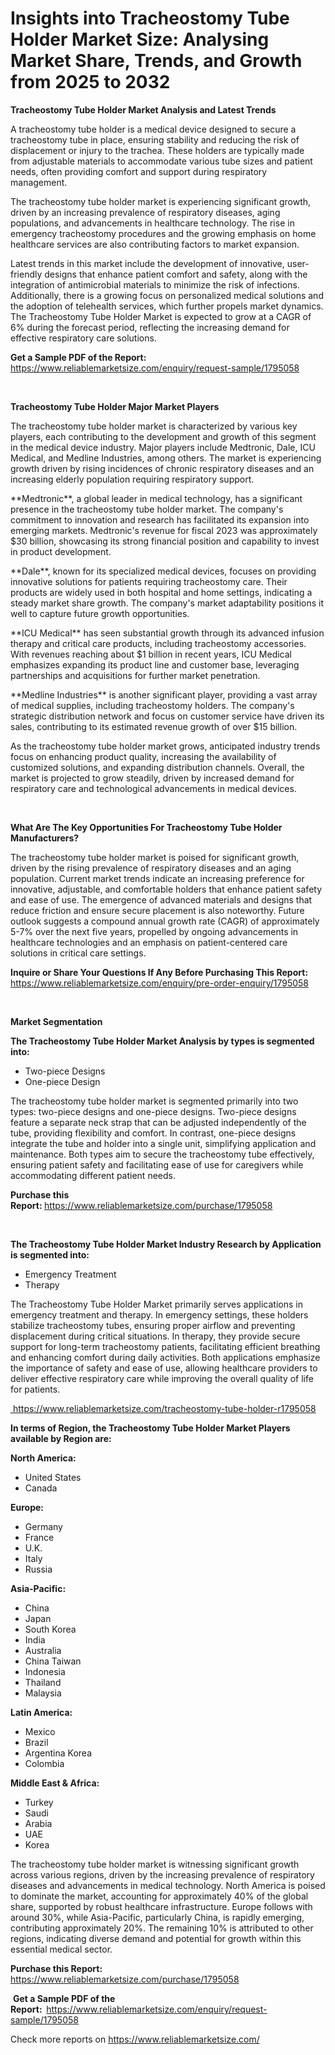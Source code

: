 <p><h1>Insights into Tracheostomy Tube Holder Market Size: Analysing Market Share, Trends, and Growth from 2025 to 2032</h1></p><p><strong>Tracheostomy Tube Holder Market Analysis and Latest Trends</strong></p>
<p><p>A tracheostomy tube holder is a medical device designed to secure a tracheostomy tube in place, ensuring stability and reducing the risk of displacement or injury to the trachea. These holders are typically made from adjustable materials to accommodate various tube sizes and patient needs, often providing comfort and support during respiratory management.</p><p>The tracheostomy tube holder market is experiencing significant growth, driven by an increasing prevalence of respiratory diseases, aging populations, and advancements in healthcare technology. The rise in emergency tracheostomy procedures and the growing emphasis on home healthcare services are also contributing factors to market expansion. </p><p>Latest trends in this market include the development of innovative, user-friendly designs that enhance patient comfort and safety, along with the integration of antimicrobial materials to minimize the risk of infections. Additionally, there is a growing focus on personalized medical solutions and the adoption of telehealth services, which further propels market dynamics. The Tracheostomy Tube Holder Market is expected to grow at a CAGR of 6% during the forecast period, reflecting the increasing demand for effective respiratory care solutions.</p></p>
<p><strong>Get a Sample PDF of the Report:&nbsp;</strong> <a href="https://www.reliablemarketsize.com/enquiry/request-sample/1795058?utm_campaign=2457&utm_medium=2&utm_source=Github&utm_content=ia&utm_term=03032025&utm_id=tracheostomy-tube-holder">https://www.reliablemarketsize.com/enquiry/request-sample/1795058</a></p>
<p>&nbsp;</p>
<p><strong>Tracheostomy Tube Holder Major Market Players</strong></p>
<p><p>The tracheostomy tube holder market is characterized by various key players, each contributing to the development and growth of this segment in the medical device industry. Major players include Medtronic, Dale, ICU Medical, and Medline Industries, among others. The market is experiencing growth driven by rising incidences of chronic respiratory diseases and an increasing elderly population requiring respiratory support.</p><p>**Medtronic**, a global leader in medical technology, has a significant presence in the tracheostomy tube holder market. The company's commitment to innovation and research has facilitated its expansion into emerging markets. Medtronic's revenue for fiscal 2023 was approximately $30 billion, showcasing its strong financial position and capability to invest in product development.</p><p>**Dale**, known for its specialized medical devices, focuses on providing innovative solutions for patients requiring tracheostomy care. Their products are widely used in both hospital and home settings, indicating a steady market share growth. The company's market adaptability positions it well to capture future growth opportunities.</p><p>**ICU Medical** has seen substantial growth through its advanced infusion therapy and critical care products, including tracheostomy accessories. With revenues reaching about $1 billion in recent years, ICU Medical emphasizes expanding its product line and customer base, leveraging partnerships and acquisitions for further market penetration.</p><p>**Medline Industries** is another significant player, providing a vast array of medical supplies, including tracheostomy holders. The company's strategic distribution network and focus on customer service have driven its sales, contributing to its estimated revenue growth of over $15 billion.</p><p>As the tracheostomy tube holder market grows, anticipated industry trends focus on enhancing product quality, increasing the availability of customized solutions, and expanding distribution channels. Overall, the market is projected to grow steadily, driven by increased demand for respiratory care and technological advancements in medical devices.</p></p>
<p>&nbsp;</p>
<p><strong>What Are The Key Opportunities For Tracheostomy Tube Holder Manufacturers?</strong></p>
<p><p>The tracheostomy tube holder market is poised for significant growth, driven by the rising prevalence of respiratory diseases and an aging population. Current market trends indicate an increasing preference for innovative, adjustable, and comfortable holders that enhance patient safety and ease of use. The emergence of advanced materials and designs that reduce friction and ensure secure placement is also noteworthy. Future outlook suggests a compound annual growth rate (CAGR) of approximately 5-7% over the next five years, propelled by ongoing advancements in healthcare technologies and an emphasis on patient-centered care solutions in critical care settings.</p></p>
<p><strong>Inquire or Share Your Questions If Any Before Purchasing This Report:</strong> <a href="https://www.reliablemarketsize.com/enquiry/pre-order-enquiry/1795058?utm_campaign=2457&utm_medium=2&utm_source=Github&utm_content=ia&utm_term=03032025&utm_id=tracheostomy-tube-holder">https://www.reliablemarketsize.com/enquiry/pre-order-enquiry/1795058</a></p>
<p>&nbsp;</p>
<p><strong>Market Segmentation</strong></p>
<p><strong>The Tracheostomy Tube Holder Market Analysis by types is segmented into:</strong></p>
<p><ul><li>Two-piece Designs</li><li>One-piece Design</li></ul></p>
<p><p>The tracheostomy tube holder market is segmented primarily into two types: two-piece designs and one-piece designs. Two-piece designs feature a separate neck strap that can be adjusted independently of the tube, providing flexibility and comfort. In contrast, one-piece designs integrate the tube and holder into a single unit, simplifying application and maintenance. Both types aim to secure the tracheostomy tube effectively, ensuring patient safety and facilitating ease of use for caregivers while accommodating different patient needs.</p></p>
<p><strong>Purchase this Report:&nbsp;</strong><a href="https://www.reliablemarketsize.com/purchase/1795058?utm_campaign=2457&utm_medium=2&utm_source=Github&utm_content=ia&utm_term=03032025&utm_id=tracheostomy-tube-holder">https://www.reliablemarketsize.com/purchase/1795058</a></p>
<p>&nbsp;</p>
<p><strong>The Tracheostomy Tube Holder Market Industry Research by Application is segmented into:</strong></p>
<p><ul><li>Emergency Treatment</li><li>Therapy</li></ul></p>
<p><p>The Tracheostomy Tube Holder Market primarily serves applications in emergency treatment and therapy. In emergency settings, these holders stabilize tracheostomy tubes, ensuring proper airflow and preventing displacement during critical situations. In therapy, they provide secure support for long-term tracheostomy patients, facilitating efficient breathing and enhancing comfort during daily activities. Both applications emphasize the importance of safety and ease of use, allowing healthcare providers to deliver effective respiratory care while improving the overall quality of life for patients.</p></p>
<p><a href="https://www.reliablemarketsize.com/tracheostomy-tube-holder-r1795058?utm_campaign=2457&utm_medium=2&utm_source=Github&utm_content=ia&utm_term=03032025&utm_id=tracheostomy-tube-holder">&nbsp;https://www.reliablemarketsize.com/tracheostomy-tube-holder-r1795058</a></p>
<p><strong>In terms of Region, the Tracheostomy Tube Holder Market Players available by Region are:</strong></p>
<p>
    <p> <strong> North America: </strong>
        <ul>
            <li>United States</li>
            <li>Canada</li>
        </ul>
        </p> 
    <p> <strong> Europe: </strong>
        <ul>
            <li>Germany</li>
            <li>France</li>
            <li>U.K.</li>
            <li>Italy</li>
            <li>Russia</li>
        </ul>
        </p> 
    <p> <strong> Asia-Pacific: </strong>
        <ul>
            <li>China</li>
            <li>Japan</li>
            <li>South Korea</li>
            <li>India</li>
            <li>Australia</li>
            <li>China Taiwan</li>
            <li>Indonesia</li>
            <li>Thailand</li>
            <li>Malaysia</li>
        </ul>
        </p> 
    <p> <strong> Latin America: </strong>
        <ul>
            <li>Mexico</li>
            <li>Brazil</li>
            <li>Argentina Korea</li>
            <li>Colombia</li>
        </ul>
        </p> 
    <p> <strong> Middle East & Africa: </strong>
        <ul>
            <li>Turkey</li>
            <li>Saudi</li>
            <li>Arabia</li>
            <li>UAE</li>
            <li>Korea</li>
        </ul>
    </p>
    </p>
<p><p>The tracheostomy tube holder market is witnessing significant growth across various regions, driven by the increasing prevalence of respiratory diseases and advancements in medical technology. North America is poised to dominate the market, accounting for approximately 40% of the global share, supported by robust healthcare infrastructure. Europe follows with around 30%, while Asia-Pacific, particularly China, is rapidly emerging, contributing approximately 20%. The remaining 10% is attributed to other regions, indicating diverse demand and potential for growth within this essential medical sector.</p></p>
<p><strong>Purchase this Report: </strong><a href="https://www.reliablemarketsize.com/purchase/1795058?utm_campaign=2457&utm_medium=2&utm_source=Github&utm_content=ia&utm_term=03032025&utm_id=tracheostomy-tube-holder">https://www.reliablemarketsize.com/purchase/1795058</a></p>
<p>&nbsp;<strong>Get a Sample PDF of the Report:&nbsp;&nbsp;</strong><a href="https://www.reliablemarketsize.com/enquiry/request-sample/1795058?utm_campaign=2457&utm_medium=2&utm_source=Github&utm_content=ia&utm_term=03032025&utm_id=tracheostomy-tube-holder">https://www.reliablemarketsize.com/enquiry/request-sample/1795058</a></p>
<p><strong></strong></p>
<p>Check more reports on <a href="https://www.reliablemarketsize.com/?utm_campaign=2457&utm_medium=2&utm_source=Github&utm_content=ia&utm_term=03032025&utm_id=tracheostomy-tube-holder">https://www.reliablemarketsize.com/</a></p>